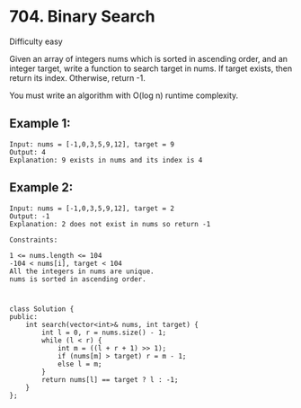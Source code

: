 # 704. Binary Search
Difficulty easy

Given an array of integers nums which is sorted in ascending order, and an integer target, write a function to search target in nums. If target exists, then return its index. Otherwise, return -1.

You must write an algorithm with O(log n) runtime complexity.


## Example 1:
```
Input: nums = [-1,0,3,5,9,12], target = 9
Output: 4
Explanation: 9 exists in nums and its index is 4
```


## Example 2:
```
Input: nums = [-1,0,3,5,9,12], target = 2
Output: -1
Explanation: 2 does not exist in nums so return -1
```


```
Constraints:

1 <= nums.length <= 104
-104 < nums[i], target < 104
All the integers in nums are unique.
nums is sorted in ascending order.
```


#
```
class Solution {
public:
    int search(vector<int>& nums, int target) {
        int l = 0, r = nums.size() - 1;
        while (l < r) {
            int m = ((l + r + 1) >> 1);
            if (nums[m] > target) r = m - 1;
            else l = m;
        }
        return nums[l] == target ? l : -1;
    }
};
```